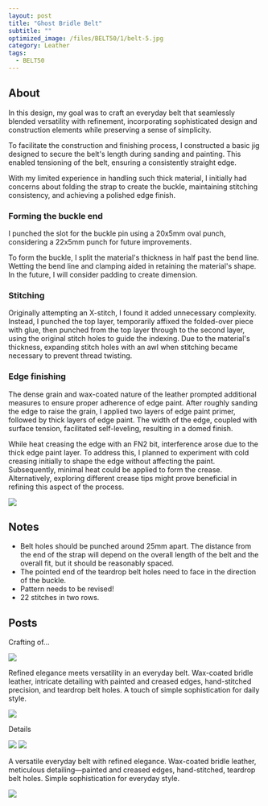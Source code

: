 ```yaml
---
layout: post
title: "Ghost Bridle Belt"
subtitle: "" 
optimized_image: /files/BELT50/1/belt-5.jpg
category: Leather
tags:
  - BELT50
---
```


## About

In this design, my goal was to craft an everyday belt that seamlessly blended versatility with refinement, incorporating sophisticated design and construction elements while preserving a sense of simplicity.

To facilitate the construction and finishing process, I constructed a basic jig designed to secure the belt's length during sanding and painting. This enabled tensioning of the belt, ensuring a consistently straight edge.

With my limited experience in handling such thick material, I initially had concerns about folding the strap to create the buckle, maintaining stitching consistency, and achieving a polished edge finish.

### Forming the buckle end

I punched the slot for the buckle pin using a 20x5mm oval punch, considering a 22x5mm punch for future improvements. 

To form the buckle, I split the material's thickness in half past the bend line. Wetting the bend line and clamping aided in retaining the material's shape. In the future, I will consider padding to create dimension.

### Stitching

Originally attempting an X-stitch, I found it added unnecessary complexity. Instead, I punched the top layer, temporarily affixed the folded-over piece with glue, then punched from the top layer through to the second layer, using the original stitch holes to guide the indexing. Due to the material's thickness, expanding stitch holes with an awl when stitching became necessary to prevent thread twisting.

### Edge finishing

The dense grain and wax-coated nature of the leather prompted additional measures to ensure proper adherence of edge paint. After roughly sanding the edge to raise the grain, I applied two layers of edge paint primer, followed by thick layers of edge paint. The width of the edge, coupled with surface tension, facilitated self-leveling, resulting in a domed finish.

While heat creasing the edge with an FN2 bit, interference arose due to the thick edge paint layer. To address this, I planned to experiment with cold creasing initially to shape the edge without affecting the paint. Subsequently, minimal heat could be applied to form the crease. Alternatively, exploring different crease tips might prove beneficial in refining this aspect of the process.

<img src="/files/BELT50/1/diagram.jpg">

## Notes

- Belt holes should be punched around 25mm apart. The distance from the end of the strap will depend on the overall length of the belt and the overall fit, but it should be reasonably spaced.
- The pointed end of the teardrop belt holes need to face in the direction of the buckle.
- Pattern needs to be revised!
- 22 stitches in two rows.

## Posts

Crafting of...

<img src="/files/BELT50/1/belt-6.jpg">

Refined elegance meets versatility in an everyday belt. Wax-coated bridle leather, intricate detailing with painted and creased edges, hand-stitched precision, and teardrop belt holes. A touch of simple sophistication for daily style.

<img src="/files/BELT50/1/belt-2.jpg">

Details

<img src="/files/BELT50/1/belt-1.jpg">

<img src="/files/BELT50/1/belt-3.jpg">

A versatile everyday belt with refined elegance. Wax-coated bridle leather, meticulous detailing—painted and creased edges, hand-stitched, teardrop belt holes. Simple sophistication for everyday style. 

<img src="/files/BELT50/1/belt-5.jpg">

